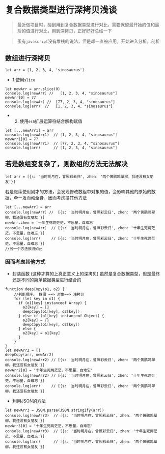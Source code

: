 # 复合数据类型进行深拷贝浅谈
> 最近做项目时，碰到用到复合数据类型进行对比，需要保留最开始的值和最后的值进行对比，用到深拷贝，正好好好总结一下

> 虽有`javascript`没有堆栈的说法，但是却一直被应用。开始进入分析，剖析

## 数组进行深拷贝

`let arr = [1, 2, 3, 4, 'sinosaurus']`

- 1.使用`slice` 
```
let newArr = arr.slice(0)
console.log(newArr) //   [1, 2, 3, 4, "sinosaurus"]
newArr[0] = 77  
console.log(newAr) //  [77, 2, 3, 4, "sinosaurus"]
console.log(arr)  //   [1, 2, 3, 4, "sinosaurus"]
```

- 2. 使用`es6`扩展运算符结合解构赋值
``` 
let [...newArr1] = arr
console.log(newArr1)  // [1, 2, 3, 4, "sinosaurus"]
newArr1[0] = 77
console.log(newArr1)  // [77, 2, 3, 4, "sinosaurus"]
console.log(arr)      // [1, 2, 3, 4, "sinosaurus"]
```


 
## 若是数组变复杂了，则数组的方法无法解决
 `let arr = [{s: '当时明月在，曾照彩云归', zhen: '两个黄鹂鸣翠柳，我还没有女朋友'}]`

若是继续使用刚才的方法，会发现修改数组中对象的值，会影响其他的原始的数据，牵一发而动全身，因而考虑换其他方法
```
let [...newArr] = arr
console.log(newArr) //  [{s: '当时明月在，曾照彩云归', zhen: '两个黄鹂鸣翠柳，我还没有女朋友'}]
newArr.zhen = '十年生死两茫茫，不思量，自难忘'
console.log(newArr)  // [{s: '当时明月在，曾照彩云归', zhen: '十年生死两茫茫，不思量，自难忘'}]
console.log(arr)     // [{s: '当时明月在，曾照彩云归', zhen: '十年生死两茫茫，不思量，自难忘'}]
//另一个方法依旧如此
```
### 因而考虑其他方式
 
 - 封装函数 (这种才算的上真正意义上的深拷贝)  虽然是复合数据类型，但是最终还是不同的简单数据类型进行结合的
``` 
function deepCopy(o1, o2) {
	//判断顺序， 数组 ==> 对象==> 浅拷贝
	for (let key in o1) {
      if (o1[key] instanceof Array) {
      	o2[key] = []
      	deepCopy(o1[key], o2[key])
      } else if (o1[key] instanceof Object) {
      	o2[key] = {}
      	deepCopy(o1[key], o2[key])
      } else {
      	o2[key] = o1[key]
      }
	}
}
let newArr2 = []
deepCopy(arr, newArr2)
console.log(newArr2) // [{s: '当时明月在，曾照彩云归', zhen: '两个黄鹂鸣翠柳，我还没有女朋友'}]
newArr2[0] = '十年生死两茫茫，不思量，自难忘'
console.log(newArr2) // [{s: '当时明月在，曾照彩云归', zhen: '十年生死两茫茫，不思量，自难忘'}]
console.log(arr)     // [{s: '当时明月在，曾照彩云归', zhen: '两个黄鹂鸣翠柳，我还没有女朋友'}]
```

- 利用JSON的方法
``` 
let newArr3 = JSON.parse(JSON.stringify(arr))
console.log(newArr3)  // [{s: '当时明月在，曾照彩云归', zhen: '两个黄鹂鸣翠柳，我还没有女朋友'}]
newArr3[0] = '十年生死两茫茫，不思量，自难忘'
console.log(newArr3)  // [{s: '当时明月在，曾照彩云归', zhen: '十年生死两茫茫，不思量，自难忘'}]
console.log(arr)      // [{s: '当时明月在，曾照彩云归', zhen: '两个黄鹂鸣翠柳，我还没有女朋友'}]
```  